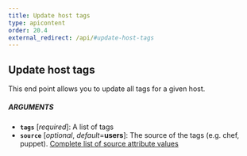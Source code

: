 ```yaml
---
title: Update host tags
type: apicontent
order: 20.4
external_redirect: /api/#update-host-tags
---
```


## Update host tags

This end point allows you to update all tags for a given host.

##### ARGUMENTS

*   **`tags`** [*required*]:
    A list of tags
*   **`source`** [*optional*, *default*=**users**]:
    The source of the tags (e.g. chef, puppet).
    [Complete list of source attribute values](/integrations/faq/list-of-api-source-attribute-value)

